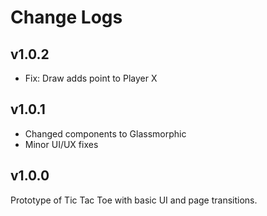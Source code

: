 # Change Logs

## v1.0.2

- Fix: Draw adds point to Player X

## v1.0.1

- Changed components to Glassmorphic
- Minor UI/UX fixes

## v1.0.0

Prototype of Tic Tac Toe with basic UI and page transitions.